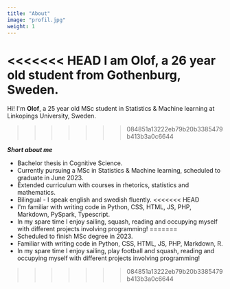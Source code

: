 ```yaml
---
title: "About"
image: "profil.jpg"
weight: 1
---
```


<<<<<<< HEAD
I am **Olof**, a 26 year old student from Gothenburg, Sweden.
=======
Hi! 
I'm **Olof**, a 25 year old MSc student in Statistics & Machine learning at Linkopings University, Sweden.
>>>>>>> 084851a13222eb79b20b3385479b413b3a0c6644

***Short about me***

* Bachelor thesis in Cognitive Science.
* Currently pursuing a MSc in Statistics & Machine learning, scheduled to graduate in June 2023.
* Extended curriculum with courses in rhetorics, statistics and mathematics.
* Bilingual - I speak english and swedish fluently.
<<<<<<< HEAD
* I'm familiar with writing code in Python, CSS, HTML, JS, PHP, Markdown, PySpark, Typescript.
* In my spare time I enjoy sailing, squash, reading and occupying myself with different projects involving programming!
=======
* Scheduled to finish MSc degree in 2023.
* Familiar with writing code in Python, CSS, HTML, JS, PHP, Markdown, R.
* In my spare time I enjoy sailing, play football and squash, reading and occupying myself with different projects involving programming!
>>>>>>> 084851a13222eb79b20b3385479b413b3a0c6644
